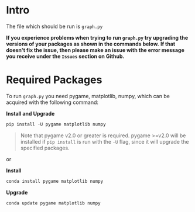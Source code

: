 # Intro

The file which should be run is `graph.py`


__If you experience problems when trying to run `graph.py` try upgrading the versions of your packages as shown in the commands below.__
__If that doesn't fix the issue, then please make an issue with the error message you receive under the `Issues` section on Github.__

# Required Packages

To run `graph.py` you need pygame, matplotlib, numpy, which can be acquired with the following command:

__Install and Upgrade__
```python
pip install -U pygame matplotlib numpy
```

> Note that pygame v2.0 or greater is required. pygame >=v2.0 will be installed if `pip install` is run with the `-U` flag, since it will upgrade the specified packages.


or

__Install__
```python
conda install pygame matplotlib numpy
```

__Upgrade__
```python
conda update pygame matplotlib numpy
```

